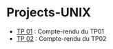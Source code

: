 # Projects-UNIX

- [TP 01](./TP-01/Compte-rendu.md) : Compte-rendu du TP01
- [TP 02](./TP-02/Compte-rendu.md) : Compte-rendu du TP02
